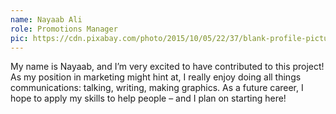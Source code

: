 ```yaml
---
name: Nayaab Ali
role: Promotions Manager
pic: https://cdn.pixabay.com/photo/2015/10/05/22/37/blank-profile-picture-973460_1280.png
---
```

My name is Nayaab, 
and I’m very excited to have contributed to this project! 
As my position in marketing might hint at, 
I really enjoy doing all things communications: talking, writing, making graphics. 
As a future career, I hope to apply my skills to help people – and I plan on starting here!